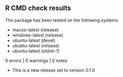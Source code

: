 ## R CMD check results

The package has been tested on the following systems

* macos-latest (release)
* windows-latest (release)
* ubuntu-latest (devel)
* ububtu-latest (release)
* ubuntu-latest (oldrel-1)

0 errors | 0 warnings | 0 notes

* This is a new release set to version 0.1.0
